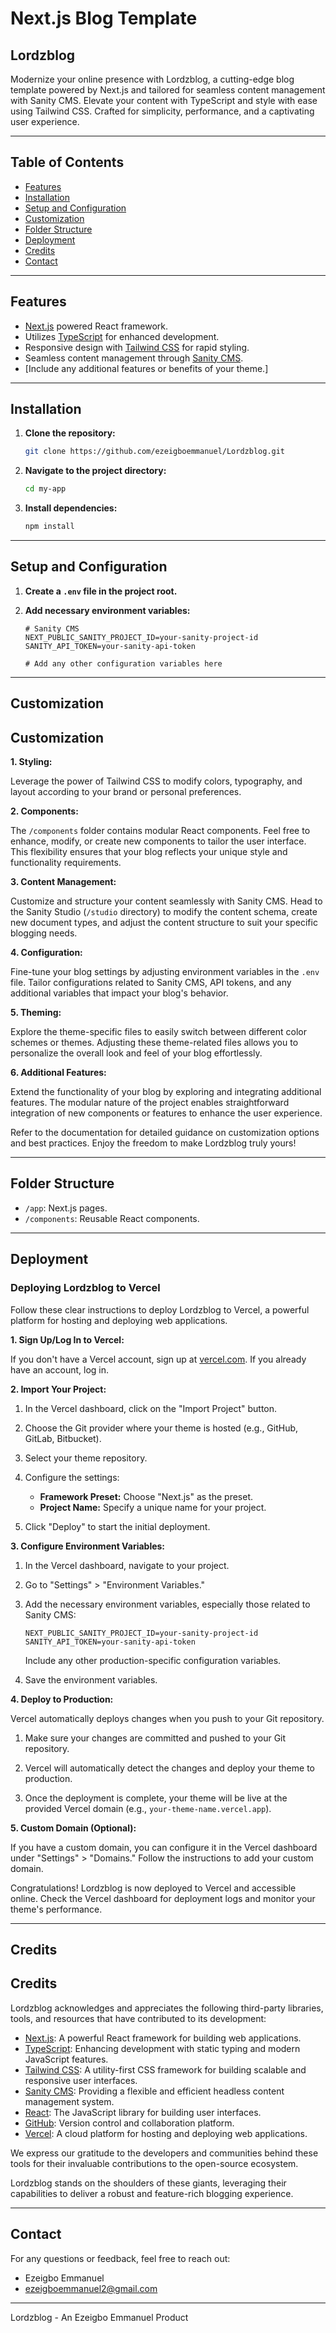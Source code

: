 # Next.js Blog Template

## Lordzblog

Modernize your online presence with Lordzblog, a cutting-edge blog template powered by Next.js and tailored for seamless content management with Sanity CMS. Elevate your content with TypeScript and style with ease using Tailwind CSS. Crafted for simplicity, performance, and a captivating user experience.

---

## Table of Contents

- [Features](#features)
- [Installation](#installation)
- [Setup and Configuration](#setup-and-configuration)
- [Customization](#customization)
- [Folder Structure](#folder-structure)
- [Deployment](#deployment)
- [Credits](#credits)
- [Contact](#contact)

---

## Features

- [Next.js](https://nextjs.org/) powered React framework.
- Utilizes [TypeScript](https://www.typescriptlang.org/) for enhanced development.
- Responsive design with [Tailwind CSS](https://tailwindcss.com/) for rapid styling.
- Seamless content management through [Sanity CMS](https://www.sanity.io/).
- [Include any additional features or benefits of your theme.]

---

## Installation

1. **Clone the repository:**

   ```bash
   git clone https://github.com/ezeigboemmanuel/Lordzblog.git
   ```

2. **Navigate to the project directory:**

   ```bash
   cd my-app
   ```

3. **Install dependencies:**

   ```bash
   npm install
   ```

---

## Setup and Configuration

1. **Create a `.env` file in the project root.**

2. **Add necessary environment variables:**

   ```env
   # Sanity CMS
   NEXT_PUBLIC_SANITY_PROJECT_ID=your-sanity-project-id
   SANITY_API_TOKEN=your-sanity-api-token

   # Add any other configuration variables here
   ```

---

## Customization

## Customization

**1. Styling:**

Leverage the power of Tailwind CSS to modify colors, typography, and layout according to your brand or personal preferences.

**2. Components:**

The `/components` folder contains modular React components. Feel free to enhance, modify, or create new components to tailor the user interface. This flexibility ensures that your blog reflects your unique style and functionality requirements.

**3. Content Management:**

Customize and structure your content seamlessly with Sanity CMS. Head to the Sanity Studio (`/studio` directory) to modify the content schema, create new document types, and adjust the content structure to suit your specific blogging needs.

**4. Configuration:**

Fine-tune your blog settings by adjusting environment variables in the `.env` file. Tailor configurations related to Sanity CMS, API tokens, and any additional variables that impact your blog's behavior.

**5. Theming:**

Explore the theme-specific files to easily switch between different color schemes or themes. Adjusting these theme-related files allows you to personalize the overall look and feel of your blog effortlessly.

**6. Additional Features:**

Extend the functionality of your blog by exploring and integrating additional features. The modular nature of the project enables straightforward integration of new components or features to enhance the user experience.

Refer to the documentation for detailed guidance on customization options and best practices. Enjoy the freedom to make Lordzblog truly yours!

---

## Folder Structure

- `/app`: Next.js pages.
- `/components`: Reusable React components.

---

## Deployment

### Deploying Lordzblog to Vercel

Follow these clear instructions to deploy Lordzblog to Vercel, a powerful platform for hosting and deploying web applications.

**1. Sign Up/Log In to Vercel:**

If you don't have a Vercel account, sign up at [vercel.com](https://vercel.com/). If you already have an account, log in.

**2. Import Your Project:**

1. In the Vercel dashboard, click on the "Import Project" button.

2. Choose the Git provider where your theme is hosted (e.g., GitHub, GitLab, Bitbucket).

3. Select your theme repository.

4. Configure the settings:
   - **Framework Preset:** Choose "Next.js" as the preset.
   - **Project Name:** Specify a unique name for your project.

5. Click "Deploy" to start the initial deployment.

**3. Configure Environment Variables:**

1. In the Vercel dashboard, navigate to your project.

2. Go to "Settings" > "Environment Variables."

3. Add the necessary environment variables, especially those related to Sanity CMS:

   ```env
   NEXT_PUBLIC_SANITY_PROJECT_ID=your-sanity-project-id
   SANITY_API_TOKEN=your-sanity-api-token
   ```

   Include any other production-specific configuration variables.

4. Save the environment variables.

**4. Deploy to Production:**

Vercel automatically deploys changes when you push to your Git repository.

1. Make sure your changes are committed and pushed to your Git repository.

2. Vercel will automatically detect the changes and deploy your theme to production.

3. Once the deployment is complete, your theme will be live at the provided Vercel domain (e.g., `your-theme-name.vercel.app`).

**5. Custom Domain (Optional):**

If you have a custom domain, you can configure it in the Vercel dashboard under "Settings" > "Domains." Follow the instructions to add your custom domain.

Congratulations! Lordzblog is now deployed to Vercel and accessible online. Check the Vercel dashboard for deployment logs and monitor your theme's performance.

---

## Credits

## Credits

Lordzblog acknowledges and appreciates the following third-party libraries, tools, and resources that have contributed to its development:

- [Next.js](https://nextjs.org/): A powerful React framework for building web applications.
- [TypeScript](https://www.typescriptlang.org/): Enhancing development with static typing and modern JavaScript features.
- [Tailwind CSS](https://tailwindcss.com/): A utility-first CSS framework for building scalable and responsive user interfaces.
- [Sanity CMS](https://www.sanity.io/): Providing a flexible and efficient headless content management system.
- [React](https://reactjs.org/): The JavaScript library for building user interfaces.
- [GitHub](https://github.com/): Version control and collaboration platform.
- [Vercel](https://vercel.com/): A cloud platform for hosting and deploying web applications.

We express our gratitude to the developers and communities behind these tools for their invaluable contributions to the open-source ecosystem.

Lordzblog stands on the shoulders of these giants, leveraging their capabilities to deliver a robust and feature-rich blogging experience.

---

## Contact

For any questions or feedback, feel free to reach out:

- Ezeigbo Emmanuel
- ezeigboemmanuel2@gmail.com

---

Lordzblog - An Ezeigbo Emmanuel Product
